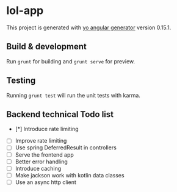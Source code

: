 # lol-app

This project is generated with [yo angular generator](https://github.com/yeoman/generator-angular)
version 0.15.1.

## Build & development

Run `grunt` for building and `grunt serve` for preview.

## Testing

Running `grunt test` will run the unit tests with karma.


## Backend technical Todo list

* [*] Introduce rate limiting
* [ ] Improve rate limiting
* [ ] Use spring DeferredResult in controllers
* [ ] Serve the frontend app
* [ ] Better error handling
* [ ] Introduce caching
* [ ] Make jackson work with kotlin data classes
* [ ] Use an async http client
